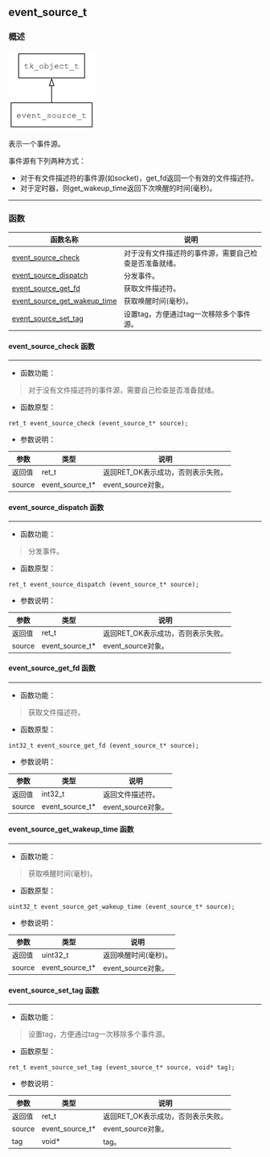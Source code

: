 ## event\_source\_t
### 概述
![image](images/event_source_t_0.png)

表示一个事件源。

事件源有下列两种方式：

* 对于有文件描述符的事件源(如socket)，get_fd返回一个有效的文件描述符。
* 对于定时器，则get_wakeup_time返回下次唤醒的时间(毫秒)。
----------------------------------
### 函数
<p id="event_source_t_methods">

| 函数名称 | 说明 | 
| -------- | ------------ | 
| <a href="#event_source_t_event_source_check">event\_source\_check</a> | 对于没有文件描述符的事件源，需要自己检查是否准备就绪。 |
| <a href="#event_source_t_event_source_dispatch">event\_source\_dispatch</a> | 分发事件。 |
| <a href="#event_source_t_event_source_get_fd">event\_source\_get\_fd</a> | 获取文件描述符。 |
| <a href="#event_source_t_event_source_get_wakeup_time">event\_source\_get\_wakeup\_time</a> | 获取唤醒时间(毫秒)。 |
| <a href="#event_source_t_event_source_set_tag">event\_source\_set\_tag</a> | 设置tag，方便通过tag一次移除多个事件源。 |
#### event\_source\_check 函数
-----------------------

* 函数功能：

> <p id="event_source_t_event_source_check">对于没有文件描述符的事件源，需要自己检查是否准备就绪。

* 函数原型：

```
ret_t event_source_check (event_source_t* source);
```

* 参数说明：

| 参数 | 类型 | 说明 |
| -------- | ----- | --------- |
| 返回值 | ret\_t | 返回RET\_OK表示成功，否则表示失败。 |
| source | event\_source\_t* | event\_source对象。 |
#### event\_source\_dispatch 函数
-----------------------

* 函数功能：

> <p id="event_source_t_event_source_dispatch">分发事件。

* 函数原型：

```
ret_t event_source_dispatch (event_source_t* source);
```

* 参数说明：

| 参数 | 类型 | 说明 |
| -------- | ----- | --------- |
| 返回值 | ret\_t | 返回RET\_OK表示成功，否则表示失败。 |
| source | event\_source\_t* | event\_source对象。 |
#### event\_source\_get\_fd 函数
-----------------------

* 函数功能：

> <p id="event_source_t_event_source_get_fd">获取文件描述符。

* 函数原型：

```
int32_t event_source_get_fd (event_source_t* source);
```

* 参数说明：

| 参数 | 类型 | 说明 |
| -------- | ----- | --------- |
| 返回值 | int32\_t | 返回文件描述符。 |
| source | event\_source\_t* | event\_source对象。 |
#### event\_source\_get\_wakeup\_time 函数
-----------------------

* 函数功能：

> <p id="event_source_t_event_source_get_wakeup_time">获取唤醒时间(毫秒)。

* 函数原型：

```
uint32_t event_source_get_wakeup_time (event_source_t* source);
```

* 参数说明：

| 参数 | 类型 | 说明 |
| -------- | ----- | --------- |
| 返回值 | uint32\_t | 返回唤醒时间(毫秒)。 |
| source | event\_source\_t* | event\_source对象。 |
#### event\_source\_set\_tag 函数
-----------------------

* 函数功能：

> <p id="event_source_t_event_source_set_tag">设置tag，方便通过tag一次移除多个事件源。

* 函数原型：

```
ret_t event_source_set_tag (event_source_t* source, void* tag);
```

* 参数说明：

| 参数 | 类型 | 说明 |
| -------- | ----- | --------- |
| 返回值 | ret\_t | 返回RET\_OK表示成功，否则表示失败。 |
| source | event\_source\_t* | event\_source对象。 |
| tag | void* | tag。 |
